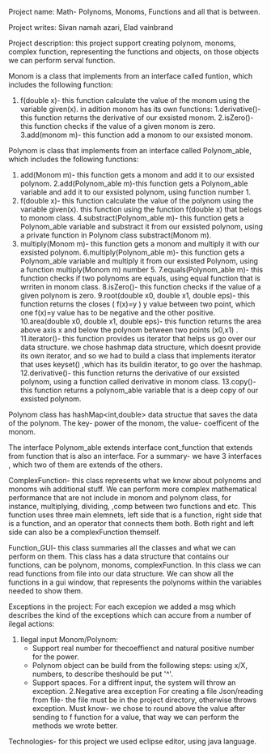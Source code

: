 Project name: Math- Polynoms, Monoms, Functions and all that is between.

Project writes: Sivan namah azari, Elad vainbrand

Project description: this project support creating polynom, monoms, complex function, representing the functions and objects, on those objects we can perform serval function.

Monom is a class that implements from an interface called funtion, which includes the following function:
1. f(double x)- this function calculate the value of the monom using the variable given(x).
in adition monom has its own functions:
1.derivative()- this function returns the derivative of our exsisted monom.
2.isZero()- this function checks if the value of a given monom is zero.
3.add(monom m)- this function add a monom to our exsisted monom.

Polynom is class that implements from an interface called Polynom_able, which includes the following functions:
1. add(Monom m)- this function gets a monom and add it to our exsisted polynom.
2.add(Polynom_able m)-this function gets a Polynom_able variable and add it to our exsisted polynom, using function number 1.
3. f(double x)- this function calculate the value of the polynom using the variable given(x). this function using the function f(double x) that belogs to monom class.
4.substract(Polynom_able m)- this function gets a Polynom_able variable and substract it from our exsisted polynom, using a private function in Polynom class substract(Monom m).
5. multiply(Monom m)- this function gets a monom and multiply it with our exsisted polynom.
6.multiply(Polynom_able m)- this function gets a  Polynom_able variable and multiply it from our exsisted Polynom, using a function multiply(Monom m) number 5.
7.equals(Polynom_able m)- this function checks if two polynoms are equals, using equal function that is wrriten in monom class.
8.isZero()- this function checks if the value of a given polynom is zero.
9.root(double x0, double x1, double eps)- this function returns the closes ( f(x)=y ) y value between two point, which one f(x)=y value has to be negative and the other positive.
10.area(double x0, double x1, double eps)- this function returns the area above axis x and below the polynom between two points (x0,x1) .
11.iterator()- this function provides us iterator that helps us go over our data structure.
we chose hashmap data structure, which doesnt provide its own iterator, and so we had to build a class that implements iterator that uses keyset() ,which has its buildin iterator, to go over the hashmap.
12.derivative()- this function returns the derivative of our exsisted polynom, using a function called derivative in monom class.
13.copy()- this function returns a polynom_able  variable that is a deep copy of our exsisted polynom.

Polynom class has hashMap<int,double> data structue that saves the data of the polynom. 
The key- power of the monom, the value- coefficent of the monom.

The interface Polynom_able extends interface cont_function that extends from function that is also an interface.
For a summary- we have 3 interfaces , which two of them are extends of the others.

ComplexFunction- this class represents what we know about polynoms and monoms wih additional stuff.
We can perform more complex mathematical performance that are not include in monom and polynom class, for instance, multiplying, dividing,
,comp between two functions and etc.
This function uses three main elemnets, left side that is a function, right side that is a function, and an operator that connects them both.
Both right and left side can also be a complexFunction themself.

Function_GUI- this class summaries all the classes and what we can perform on them.
This class has a data structure that contains our functions, can be polynom, monoms, complexFunction.
In this class we can read functions from file into our data structure.
We can show all the functions in a gui window, that represents the polynoms within the variables needed to show them.

Exceptions in the project:
For each excepion we added a msg which describes the kind of the exceptions which can accure from a number of  ilegal actions:
1. Ilegal input Monom/Polynom:
	 - Support real number for thecoeffienct and natural positive number for the power.
	 - Polynom object can be build from the following steps: using x/X, numbers, to describe theshould be put '^'.
	 - Support spaces.
For a diffrent input, the system will throw an exception.
2.Negative area exception
For creating a file Json/reading from file- the file must be in the project directory, otherwise throws exception.
Must know- we chose to round above the value after sending to f function for a value, that way we can perform the methods we wrote better.


Technologies- for this project we used eclipse editor, using java language.
